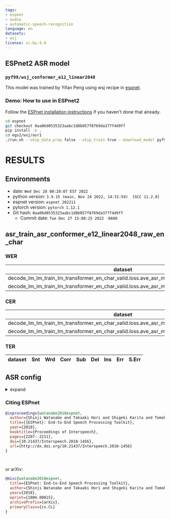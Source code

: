 ```yaml
---
tags:
- espnet
- audio
- automatic-speech-recognition
language: en
datasets:
- wsj
license: cc-by-4.0
---
```


## ESPnet2 ASR model 

### `pyf98/wsj_conformer_e12_linear2048`

This model was trained by Yifan Peng using wsj recipe in [espnet](https://github.com/espnet/espnet/).

### Demo: How to use in ESPnet2

Follow the [ESPnet installation instructions](https://espnet.github.io/espnet/installation.html)
if you haven't done that already.

```bash
cd espnet
git checkout 0aa06d0535323aabc1d8b057f8769da377f4d9ff
pip install -e .
cd egs2/wsj/asr1
./run.sh --skip_data_prep false --skip_train true --download_model pyf98/wsj_conformer_e12_linear2048
```

<!-- Generated by scripts/utils/show_asr_result.sh -->
# RESULTS
## Environments
- date: `Wed Dec 28 00:20:07 EST 2022`
- python version: `3.9.15 (main, Nov 24 2022, 14:31:59)  [GCC 11.2.0]`
- espnet version: `espnet 202211`
- pytorch version: `pytorch 1.12.1`
- Git hash: `0aa06d0535323aabc1d8b057f8769da377f4d9ff`
  - Commit date: `Tue Dec 27 15:08:25 2022 -0600`

## asr_train_asr_conformer_e12_linear2048_raw_en_char
### WER

|dataset|Snt|Wrd|Corr|Sub|Del|Ins|Err|S.Err|
|---|---|---|---|---|---|---|---|---|
|decode_lm_lm_train_lm_transformer_en_char_valid.loss.ave_asr_model_valid.acc.ave/test_dev93|503|8234|93.9|5.3|0.8|0.8|6.8|55.7|
|decode_lm_lm_train_lm_transformer_en_char_valid.loss.ave_asr_model_valid.acc.ave/test_eval92|333|5643|96.5|3.2|0.3|0.5|4.0|35.4|

### CER

|dataset|Snt|Wrd|Corr|Sub|Del|Ins|Err|S.Err|
|---|---|---|---|---|---|---|---|---|
|decode_lm_lm_train_lm_transformer_en_char_valid.loss.ave_asr_model_valid.acc.ave/test_dev93|503|48634|97.8|1.1|1.1|0.6|2.8|61.2|
|decode_lm_lm_train_lm_transformer_en_char_valid.loss.ave_asr_model_valid.acc.ave/test_eval92|333|33341|98.7|0.6|0.7|0.4|1.8|45.3|

### TER

|dataset|Snt|Wrd|Corr|Sub|Del|Ins|Err|S.Err|
|---|---|---|---|---|---|---|---|---|

## ASR config

<details><summary>expand</summary>

```
config: conf/tuning/train_asr_conformer_e12_linear2048.yaml
print_config: false
log_level: INFO
dry_run: false
iterator_type: sequence
output_dir: exp/asr_train_asr_conformer_e12_linear2048_raw_en_char
ngpu: 1
seed: 0
num_workers: 4
num_att_plot: 3
dist_backend: nccl
dist_init_method: env://
dist_world_size: null
dist_rank: null
local_rank: 0
dist_master_addr: null
dist_master_port: null
dist_launcher: null
multiprocessing_distributed: false
unused_parameters: false
sharded_ddp: false
cudnn_enabled: true
cudnn_benchmark: false
cudnn_deterministic: true
collect_stats: false
write_collected_feats: false
max_epoch: 100
patience: null
val_scheduler_criterion:
- valid
- loss
early_stopping_criterion:
- valid
- loss
- min
best_model_criterion:
-   - valid
    - acc
    - max
keep_nbest_models: 10
nbest_averaging_interval: 0
grad_clip: 5.0
grad_clip_type: 2.0
grad_noise: false
accum_grad: 2
no_forward_run: false
resume: true
train_dtype: float32
use_amp: true
log_interval: 100
use_matplotlib: true
use_tensorboard: true
create_graph_in_tensorboard: false
use_wandb: false
wandb_project: null
wandb_id: null
wandb_entity: null
wandb_name: null
wandb_model_log_interval: -1
detect_anomaly: false
pretrain_path: null
init_param: []
ignore_init_mismatch: false
freeze_param: []
num_iters_per_epoch: null
batch_size: 128
valid_batch_size: null
batch_bins: 1000000
valid_batch_bins: null
train_shape_file:
- exp/asr_stats_raw_en_char/train/speech_shape
- exp/asr_stats_raw_en_char/train/text_shape.char
valid_shape_file:
- exp/asr_stats_raw_en_char/valid/speech_shape
- exp/asr_stats_raw_en_char/valid/text_shape.char
batch_type: folded
valid_batch_type: null
fold_length:
- 80000
- 150
sort_in_batch: descending
sort_batch: descending
multiple_iterator: false
chunk_length: 500
chunk_shift_ratio: 0.5
num_cache_chunks: 1024
train_data_path_and_name_and_type:
-   - dump/raw/train_si284/wav.scp
    - speech
    - sound
-   - dump/raw/train_si284/text
    - text
    - text
valid_data_path_and_name_and_type:
-   - dump/raw/test_dev93/wav.scp
    - speech
    - sound
-   - dump/raw/test_dev93/text
    - text
    - text
allow_variable_data_keys: false
max_cache_size: 0.0
max_cache_fd: 32
valid_max_cache_size: null
optim: adam
optim_conf:
    lr: 0.005
scheduler: warmuplr
scheduler_conf:
    warmup_steps: 30000
token_list:
- <blank>
- <unk>
- <space>
- E
- T
- A
- N
- I
- O
- S
- R
- H
- L
- D
- C
- U
- M
- P
- F
- G
- Y
- W
- B
- V
- K
- .
- X
- ''''
- J
- Q
- Z
- <NOISE>
- ','
- '-'
- '"'
- '*'
- ':'
- (
- )
- '?'
- '!'
- '&'
- ;
- '1'
- '2'
- '0'
- /
- $
- '{'
- '}'
- '8'
- '9'
- '6'
- '3'
- '5'
- '7'
- '4'
- '~'
- '`'
- _
- <*IN*>
- <*MR.*>
- \
- ^
- <sos/eos>
init: null
input_size: null
ctc_conf:
    dropout_rate: 0.0
    ctc_type: builtin
    reduce: true
    ignore_nan_grad: null
    zero_infinity: true
joint_net_conf: null
use_preprocessor: true
token_type: char
bpemodel: null
non_linguistic_symbols: data/nlsyms.txt
cleaner: null
g2p: null
speech_volume_normalize: null
rir_scp: null
rir_apply_prob: 1.0
noise_scp: null
noise_apply_prob: 1.0
noise_db_range: '13_15'
short_noise_thres: 0.5
frontend: default
frontend_conf:
    fs: 16k
specaug: null
specaug_conf: {}
normalize: global_mvn
normalize_conf:
    stats_file: exp/asr_stats_raw_en_char/train/feats_stats.npz
model: espnet
model_conf:
    ctc_weight: 0.3
    lsm_weight: 0.1
    length_normalized_loss: false
preencoder: null
preencoder_conf: {}
encoder: conformer
encoder_conf:
    output_size: 256
    attention_heads: 4
    linear_units: 2048
    num_blocks: 12
    dropout_rate: 0.1
    positional_dropout_rate: 0.1
    attention_dropout_rate: 0.1
    input_layer: conv2d
    normalize_before: true
    macaron_style: true
    rel_pos_type: latest
    pos_enc_layer_type: rel_pos
    selfattention_layer_type: rel_selfattn
    activation_type: swish
    use_cnn_module: true
    cnn_module_kernel: 31
postencoder: null
postencoder_conf: {}
decoder: transformer
decoder_conf:
    attention_heads: 4
    linear_units: 2048
    num_blocks: 6
    dropout_rate: 0.1
    positional_dropout_rate: 0.1
    self_attention_dropout_rate: 0.0
    src_attention_dropout_rate: 0.0
preprocessor: default
preprocessor_conf: {}
required:
- output_dir
- token_list
version: '202211'
distributed: false
```

</details>



### Citing ESPnet

```BibTex
@inproceedings{watanabe2018espnet,
  author={Shinji Watanabe and Takaaki Hori and Shigeki Karita and Tomoki Hayashi and Jiro Nishitoba and Yuya Unno and Nelson Yalta and Jahn Heymann and Matthew Wiesner and Nanxin Chen and Adithya Renduchintala and Tsubasa Ochiai},
  title={{ESPnet}: End-to-End Speech Processing Toolkit},
  year={2018},
  booktitle={Proceedings of Interspeech},
  pages={2207--2211},
  doi={10.21437/Interspeech.2018-1456},
  url={http://dx.doi.org/10.21437/Interspeech.2018-1456}
}




```

or arXiv:

```bibtex
@misc{watanabe2018espnet,
  title={ESPnet: End-to-End Speech Processing Toolkit}, 
  author={Shinji Watanabe and Takaaki Hori and Shigeki Karita and Tomoki Hayashi and Jiro Nishitoba and Yuya Unno and Nelson Yalta and Jahn Heymann and Matthew Wiesner and Nanxin Chen and Adithya Renduchintala and Tsubasa Ochiai},
  year={2018},
  eprint={1804.00015},
  archivePrefix={arXiv},
  primaryClass={cs.CL}
}
```
